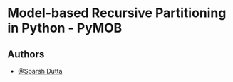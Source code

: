 # Model-based Recursive Partitioning in Python - PyMOB

## Authors

- [@Sparsh Dutta](https://github.com/llFireHawkll)
